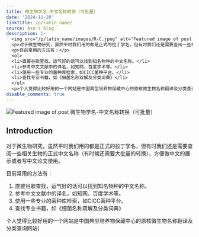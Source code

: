 ```yaml
---
title: 微生物学名-中文名称转换（可批量）
date: '2024-11-20'
linkTitle: /p/latin_name/
source: Asa's blog
description: |-
  <img src="/p/latin_name/images/R-C.jpeg" alt="Featured image of post 微生物学名-中文名称转换（可批量）" /><h2 id="introduction">Introduction</h2>
  <p>对于微生物研究，虽然平时我们用的都是正式的拉丁学名，但有时我们还是需要查阅一些相关生物的正式中文名称（有时候还需要大批量的转换），方便做中文的展示或者写中文论文使用。</p>
  <p>目前常用的方法有：</p>
  <ol>
  <li>直接谷歌查找，运气好的话可以找到知名物种的中文名称。</li>
  <li>参考中文文献中的译名，如知网、百度学术等。</li>
  <li>使用一些专业的菌种库检索，如CICC菌种平台。</li>
  <li>查找专业书籍，如《细菌名称双解及分类词典》</li>
  </ol>
  <p>个人觉得比较好用的一个网站是中国典型培养物保藏中心的原核微生物名称翻译及分类查询网站(<a class="link" href="http://cctcc.whu.edu.cn/portal/dictionary/index" ...
disable_comments: true
---
```

<img src="/p/latin_name/images/R-C.jpeg" alt="Featured image of post 微生物学名-中文名称转换（可批量）" /><h2 id="introduction">Introduction</h2>
<p>对于微生物研究，虽然平时我们用的都是正式的拉丁学名，但有时我们还是需要查阅一些相关生物的正式中文名称（有时候还需要大批量的转换），方便做中文的展示或者写中文论文使用。</p>
<p>目前常用的方法有：</p>
<ol>
<li>直接谷歌查找，运气好的话可以找到知名物种的中文名称。</li>
<li>参考中文文献中的译名，如知网、百度学术等。</li>
<li>使用一些专业的菌种库检索，如CICC菌种平台。</li>
<li>查找专业书籍，如《细菌名称双解及分类词典》</li>
</ol>
<p>个人觉得比较好用的一个网站是中国典型培养物保藏中心的原核微生物名称翻译及分类查询网站(<a class="link" href="http://cctcc.whu.edu.cn/portal/dictionary/index" ...
